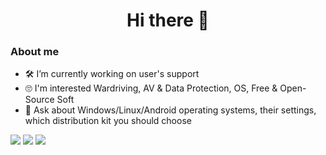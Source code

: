 <h1 align="center">Hi there 👋</h1>

### About me
- 🛠 I’m currently working on user's support
- 🙄 I'm interested Wardriving, AV & Data Protection, OS, Free & Open-Source Soft
- 💬 Ask about Windows/Linux/Android operating systems, their settings, which distribution kit you should choose

![](http://github-profile-summary-cards.vercel.app/api/cards/profile-details?username=marvellz&theme=2077)
![](http://github-profile-summary-cards.vercel.app/api/cards/stats?username=marvellz&theme=2077)
![](http://github-profile-summary-cards.vercel.app/api/cards/productive-time?username=marvellz&theme=2077&utcOffset=8)

<!---
<a href=/><img height="50" src=""></a>
<a href=/><img height="50" src=""></a>
-->
